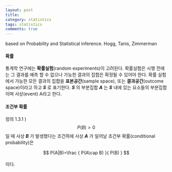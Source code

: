 ```yaml
---
layout: post
title: 
category: statistics
tags: statistics
comments: true
---
```


based on Probability and Statistical inference. Hogg, Tanis, Zimmerman

#### 확률

통계학 연구에는 **확률실험**(random experiments)이 고려된다. 
확률실험은 시행 전에는 그 결과를 예측 할 수 없으나 가능한 결과의 집합은 확정될 수 있어야 한다. 
확률 실험에서 가능한 모든 결과의 집합을 **표본공간**(sample space), 또는 **결과공간**(outcome space)이라고 하고 _**S**_ 로 표기한다. 
_**S**_ 의 부분집합 _**A**_ 는 _**S**_ 내에 있는 요소들의 부분집합이며 사상(event) A라고 한다.


#### 조건부 확률

정의 1.3.1 ) $$ P(B) > 0 $$일 때 사상 _**B**_ 가 발생했다는 조건하에 사상 _**A**_ 가 일어날 조건부 확률(conditional probability)은 <br />
<center>$$ P(A|B)=\frac { P(A\cap B) }{ P(B) } $$ </center><br>
이다.


#### 